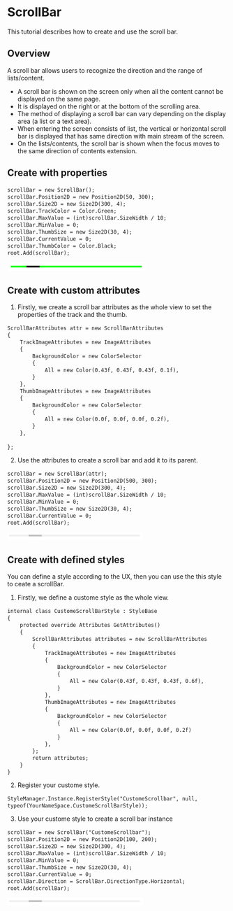 # ScrollBar
This tutorial describes how to create and use the scroll bar.

## Overview
A scroll bar allows users to recognize the direction and the range of lists/content.

- A scroll bar is shown on the screen only when all the content cannot be displayed on the same page.
- It is displayed on the right or at the bottom of the scrolling area.
- The method of displaying a scroll bar can vary depending on the display area (a list or a text area).
- When entering the screen consists of list, the vertical or horizontal scroll bar is displayed that has same direction with main stream of the screen.
- On the lists/contents, the scroll bar is shown when the focus moves to the same direction of contents extension.

## Create with properties

~~~{.cs}
scrollBar = new ScrollBar();
scrollBar.Position2D = new Position2D(50, 300);
scrollBar.Size2D = new Size2D(300, 4);
scrollBar.TrackColor = Color.Green;           
scrollBar.MaxValue = (int)scrollBar.SizeWidth / 10;
scrollBar.MinValue = 0;
scrollBar.ThumbSize = new Size2D(30, 4);
scrollBar.CurrentValue = 0;
scrollBar.ThumbColor = Color.Black;
root.Add(scrollBar);
~~~
![CreateWithProperties](../images/scrollbar_properties.PNG)
## Create with custom attributes
1. Firstly, we create a scroll bar attributes as the whole view to set the properties of the track and the thumb.

~~~{.cs}
ScrollBarAttributes attr = new ScrollBarAttributes
{
    TrackImageAttributes = new ImageAttributes
    {
        BackgroundColor = new ColorSelector
        {
            All = new Color(0.43f, 0.43f, 0.43f, 0.1f),
        }
    },
    ThumbImageAttributes = new ImageAttributes
    {
        BackgroundColor = new ColorSelector
        {
            All = new Color(0.0f, 0.0f, 0.0f, 0.2f),
        }
    },

};
~~~

2. Use the attributes to create a scroll bar and add it to its parent.

~~~{.cs}
scrollBar = new ScrollBar(attr);
scrollBar.Position2D = new Position2D(500, 300);
scrollBar.Size2D = new Size2D(300, 4);
scrollBar.MaxValue = (int)scrollBar.SizeWidth / 10;
scrollBar.MinValue = 0;
scrollBar.ThumbSize = new Size2D(30, 4);
scrollBar.CurrentValue = 0;
root.Add(scrollBar);
~~~
![CreateWithAttributes](../images/scrollbar_attr.PNG)

## Create with defined styles
You can define a style according to the UX, then you can use the this style to ceate a scrollBar.

1. Firstly, we define a custome style as the whole view.
~~~{.cs}
internal class CustomeScrollBarStyle : StyleBase
{
    protected override Attributes GetAttributes()
    {
        ScrollBarAttributes attributes = new ScrollBarAttributes
        {
            TrackImageAttributes = new ImageAttributes
            {
                BackgroundColor = new ColorSelector
                {
                    All = new Color(0.43f, 0.43f, 0.43f, 0.6f),
                }
            },
            ThumbImageAttributes = new ImageAttributes
            {
                BackgroundColor = new ColorSelector
                {
                    All = new Color(0.0f, 0.0f, 0.0f, 0.2f)
                }
            },
        };
        return attributes;
    }
}
~~~

2. Register your custome style.

~~~{.cs}
StyleManager.Instance.RegisterStyle("CustomeScrollbar", null, typeof(YourNameSpace.CustomeScrollBarStyle));
~~~

3. Use your custome style to create a scroll bar instance
~~~{.cs}
scrollBar = new ScrollBar("CustomeScrollbar");
scrollBar.Position2D = new Position2D(100, 200);
scrollBar.Size2D = new Size2D(300, 4);
scrollBar.MaxValue = (int)scrollBar.SizeWidth / 10;
scrollBar.MinValue = 0;
scrollBar.ThumbSize = new Size2D(30, 4);
scrollBar.CurrentValue = 0;
scrollBar.Direction = ScrollBar.DirectionType.Horizontal;
root.Add(scrollBar);
~~~
![CreateWithStyle](../images/scrollbar_style.PNG)
